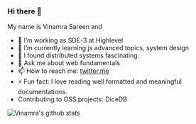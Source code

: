 ### Hi there 👋

My name is Vinamra Sareen and

- 🔭 I’m working as SDE-3 at Highlevel
- 🌱 I’m currently learning js advanced topics, system design 
- 🤔 I found distributed systems fascinating. 
- 💬 Ask me about web fundamentals
- 📫 How to reach me: [twitter.me](https://twitter.com/VinamraSareen)
- ⚡ Fun fact: I love reading well formatted and meaningful documentations.
- Contributing to OSS projects: DiceDB

![Vinamra's github stats](https://github-readme-stats.vercel.app/api?username=Vsareen0&count_private=true&theme=tokyonight)

<!--
**Vsareen0/Vsareen0** is a ✨ _special_ ✨ repository because its `README.md` (this file) appears on your GitHub profile.



-->
